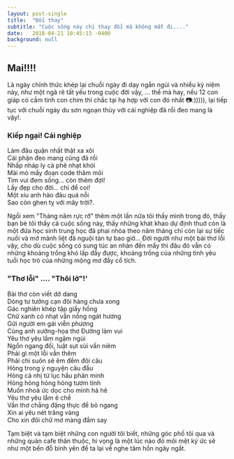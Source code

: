 ```yaml
---
layout: post-single
title:  "Đổi thay"
subtitle: "Cuộc sống này chỉ thay đổi mà không mất đi...."
date:   2018-04-21 10:45:13 -0400
background: null
---
```


Mai!!!!
-------

Là ngày chính thức khép lại chuỗi ngày đi dạy ngắn ngủi và nhiều kỷ niệm này, như một ngã rẽ tất yếu trong cuộc đời vậy, ... thế mà hay, nếu 12 con giáp có cầm tinh con chim thì chắc tại hạ hợp với con đó nhất 📷:))))), lại tiếp tục với chuỗi ngày du sơn ngoạn thủy với cái nghiệp đã rồi đeo mang là vậy!.

### Kiếp ngại! Cái nghiệp

Làm đâu quận nhất thật xa xôi  
Cái phận đeo mang cũng đã rồi  
Nhấp nháp ly cà phê nhạt khói  
Mài mò mấy đoạn code thâm môi  
Tìm vui đem sống... còn thêm đợi!  
Lấy đẹp cho đời... chỉ để coi!  
Một xíu anh hào đâu quá nỗi  
Sao còn ghen tỵ với mây trời?.

Ngồi xem "Tháng năm rực rỡ" thêm một lần nữa tôi thấy mình trong đó, thấy bạn bè tôi thấy cả cuộc sống này, thấy những khát khao dự định thuở còn là một đứa học sinh trung học đã phai nhòa theo năm tháng chỉ còn lại sự tiếc nuối và mớ mãnh liệt đã nguội tàn tự bao giờ... Đời người như một bài thơ lỗi vậy, cho dù cuộc sống có sung túc an nhàn đến mấy thì đâu đó vẫn có những khoảng trống khó lấp đầy được, khoảng trống của những tình yêu tuổi học trò của những mộng mơ đầy cổ tích.

### "Thơ lỗi" .... "Thôi lỡ"!'

Bài thơ còn viết dở dang  
Dòng tư tưởng cạn đôi hàng chưa xong  
Gác nghiên khép tập giấy hồng  
Chữ xanh có nhạt vẫn nồng ngát hương  
Gửi người em gái viễn phương  
Cùng anh xướng-họa thơ Đường làm vui  
Yêu thơ yêu lắm ngậm ngùi  
Ngổn ngang đối, luật sụt sùi vấn niêm  
Phải gì một lỗi vần thêm  
Phải chi suôn sẽ êm đềm đôi câu  
Hỏng trong ý nguyện câu đầu  
Hỏng cả nhị tứ lục hầu phân minh  
Hỏng hỏng hỏng hỏng tươm tinh  
Muốn nhoà ức dọc cho mình hả hê  
Yêu thơ yêu lắm ê chề  
Vần thơ chẳng đặng thực đề bỏ ngang  
Xin ai yêu nét trăng vàng  
Cho xin đôi chữ mơ màng đắm say

Tạm biệt và tạm biệt những con người tôi biết, những góc phố tôi qua và những quán cafe thân thuộc, hi vọng là một lúc nào đó mõi mệt ký ức sẽ như một bến đỗ bình yên để ta lại về nghe tâm hồn ngây ngất.